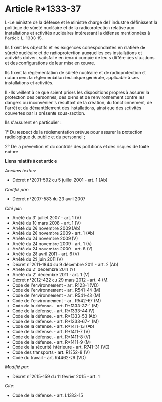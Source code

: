 # Article R*1333-37

I.-Le ministre de la défense et le ministre chargé de l'industrie définissent la politique de sûreté nucléaire et de la
radioprotection relative aux installations et activités nucléaires intéressant la défense mentionnées à l'article L.
1333-15. 

Ils fixent les objectifs et les exigences correspondantes en matière de sûreté nucléaire et de radioprotection auxquelles ces
installations et activités doivent satisfaire en tenant compte de leurs différentes situations et des configurations de leur
mise en œuvre. 

Ils fixent la réglementation de sûreté nucléaire et de radioprotection et notamment la réglementation technique générale,
applicable à ces installations et activités. 

II.-Ils veillent à ce que soient prises les dispositions propres à assurer la protection des personnes, des biens et de
l'environnement contre les dangers ou inconvénients résultant de la création, du fonctionnement, de l'arrêt et du
démantèlement des installations, ainsi que des activités couvertes par la présente sous-section. 

Ils s'assurent en particulier : 

1° Du respect de la réglementation prévue pour assurer la protection radiologique du public et du personnel ; 

2° De la prévention et du contrôle des pollutions et des risques de toute nature.

**Liens relatifs à cet article**

_Anciens textes_:

  - Décret n°2001-592 du 5 juillet 2001 - art. 1 (Ab)

_Codifié par_:

  - Décret n°2007-583 du 23 avril 2007

_Cité par_:

  - Arrêté du 31 juillet 2007 - art. 1 (V)
  - Arrêté du 10 mars 2008 - art. 1 (V)
  - Arrêté du 26 novembre 2009 (Ab)
  - Arrêté du 26 novembre 2009 - art. 1 (Ab)
  - Arrêté du 24 novembre 2009 (V)
  - Arrêté du 24 novembre 2009 - art. 1 (V)
  - Arrêté du 24 novembre 2009 - art. 5 (V)
  - Arrêté du 28 avril 2011 - art. 6 (V)
  - Arrêté du 29 juin 2011 (V)
  - Décret n°2011-1844 du 9 décembre 2011 - art. 2 (Ab)
  - Arrêté du 21 décembre 2011 (V)
  - Arrêté du 21 décembre 2011 - art. 1 (V)
  - Décret n°2012-422 du 29 mars 2012 - art. 4 (M)
  - Code de l'environnement - art. R123-1 (VD)
  - Code de l'environnement - art. R541-44 (M)
  - Code de l'environnement - art. R541-48 (M)
  - Code de l'environnement - art. R542-67 (M)
  - Code de la défense. - art. R*1333-37-1 (M)
  - Code de la défense. - art. R*1333-44 (V)
  - Code de la défense. - art. R*1333-53 (Ab)
  - Code de la défense. - art. R*1333-67-1 (M)
  - Code de la défense. - art. R*1411-13 (Ab)
  - Code de la défense. - art. R*1411-7 (V)
  - Code de la défense. - art. R*1411-8 (V)
  - Code de la défense. - art. R*1411-9 (M)
  - Code de la sécurité intérieure - art. R741-31 (VD)
  - Code des transports - art. R1252-8 (V)
  - Code du travail - art. R4462-29 (VD)

_Modifié par_:

  - Décret n°2015-159 du 11 février 2015 - art. 1

_Cite_:

  - Code de la défense. - art. L1333-15
